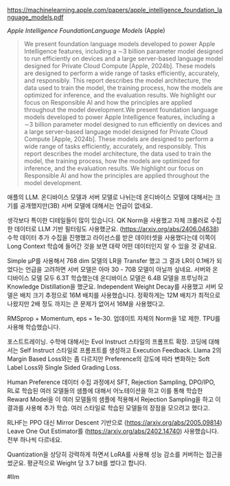 https://machinelearning.apple.com/papers/apple_intelligence_foundation_language_models.pdf

*Apple Intelligence FoundationLanguage Models* (Apple)

> We present foundation language models developed to power Apple Intelligence features, including a ∼3 billion parameter model designed to run efficiently on devices and a large server-based language model designed for Private Cloud Compute [Apple, 2024b]. These models are designed to perform a wide range of tasks efficiently, accurately, and responsibly. This report describes the model architecture, the data used to train the model, the training process, how the models are optimized for inference, and the evaluation results. We highlight our focus on Responsible AI and how the principles are applied throughout the model development.We present foundation language models developed to power Apple Intelligence features, including a ∼3 billion parameter model designed to run efficiently on devices and a large server-based language model designed for Private Cloud Compute [Apple, 2024b]. These models are designed to perform a wide range of tasks efficiently, accurately, and responsibly. This report describes the model architecture, the data used to train the model, the training process, how the models are optimized for inference, and the evaluation results. We highlight our focus on Responsible AI and how the principles are applied throughout the model development.

애플의 LLM. 온디바이스 모델과 서버 모델로 나뉘는데 온디바이스 모델에 대해서는 크기를 공개했지만(3B) 서버 모델에 대해서는 언급이 없네요.

생각보다 특이한 디테일들이 많이 있습니다. QK Norm을 사용했고 자체 크롤러로 수집한 데이터로 LLM 기반 필터링도 사용했군요. (https://arxiv.org/abs/2406.04638) 수학 데이터 추가 수집을 진행했고 라이선스를 받은 데이터셋을 사용했다는데 이쪽이 Long Context 학습에 들어간 것을 보면 대략 어떤 데이터인지 알 수 있을 것 같네요.

Simple μP를 사용해서 768 dim 모델의 LR을 Transfer 했고 그 결과 LR이 0.1배가 되었다는 언급을 고려하면 서버 모델은 아마 30 - 70B 모델이 아닐까 싶네요. 서버와 온디바이스 모델 모두 6.3T 학습했는데 온디바이스 모델은 6.4B 모델을 프루닝하고 Knowledge Distillation을 했군요. Independent Weight Decay를 사용했고 서버 모델은 배치 크기 추정으로 16M 배치를 사용했습니다. 정확하게는 12M 배치가 최적으로 나왔지만 2배 정도 까지는 큰 문제가 없어서 16M을 사용했다고.

RMSprop + Momentum, eps = 1e-30. 업데이트 자체의 Norm을 1로 제한. TPU를 사용해 학습했습니다.

포스트트레이닝. 수학에 대해서는 Evol Instruct 스타일의 프롬프트 확장. 코딩에 대해서는 Self Instruct 스타일로 프롬프트를 생성하고 Execution Feedback. Llama 2의 Margin Based Loss와는 좀 다르지만 Preference의 강도에 따라 변화하는 Soft Label Loss와 Single Sided Grading Loss.

Human Preference 데이터 수집 과정에서 SFT, Rejection Sampling, DPO/IPO, RL로 학습된 여러 모델들의 샘플에 대해서 어노테이션을 하고 이를 통해 학습한 Reward Model을 이 여러 모델들의 샘플에 적용해서 Rejection Sampling을 하고 이 결과를 사용해 추가 학습. 여러 스타일로 학습된 모델들의 장점을 모으려고 했다고.

RLHF는 PPO 대신 Mirror Descent 기반으로 (https://arxiv.org/abs/2005.09814) Leave One Out Estimator를 (https://arxiv.org/abs/2402.14740) 사용했습니다. 전부 하나씩 다르네요.

Quantization을 상당히 강력하게 하면서 LoRA를 사용해 성능 감소를 커버하는 접근을 썼군요. 평균적으로 Weight 당 3.7 bit를 썼다고 합니다.

#llm 